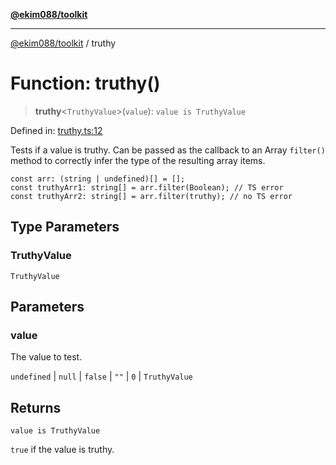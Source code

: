 [**@ekim088/toolkit**](../README.md)

---

[@ekim088/toolkit](../README.md) / truthy

# Function: truthy()

> **truthy**\<`TruthyValue`\>(`value`): `value is TruthyValue`

Defined in: [truthy.ts:12](https://github.com/ekim088/toolkit/blob/main/src/truthy.ts#L12)

Tests if a value is truthy. Can be passed as the callback to an Array
`filter()` method to correctly infer the type of the resulting array items.

```
const arr: (string | undefined)[] = [];
const truthyArr1: string[] = arr.filter(Boolean); // TS error
const truthyArr2: string[] = arr.filter(truthy); // no TS error
```

## Type Parameters

### TruthyValue

`TruthyValue`

## Parameters

### value

The value to test.

`undefined` | `null` | `false` | `""` | `0` | `TruthyValue`

## Returns

`value is TruthyValue`

`true` if the value is truthy.
